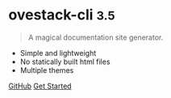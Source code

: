 <!-- _coverpage.md -->

<!-- ![logo](_images/SVG_Logo.svg.png) -->

# ovestack-cli <small>3.5</small>

> A magical documentation site generator.

- Simple and lightweight
- No statically built html files
- Multiple themes

[GitHub](https://github.com/ovestack/ovestack.github.io)
[Get Started](#headline)